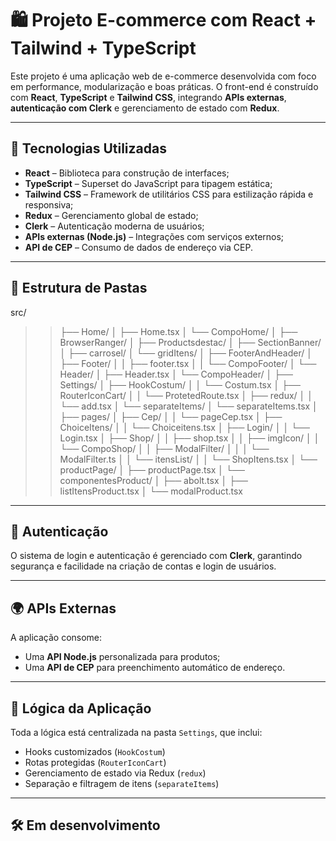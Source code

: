 # 🛍️ Projeto E-commerce com React + Tailwind + TypeScript

Este projeto é uma aplicação web de e-commerce desenvolvida com foco em performance, modularização e boas práticas. O front-end é construído com **React**, **TypeScript** e **Tailwind CSS**, integrando **APIs externas**, **autenticação com Clerk** e gerenciamento de estado com **Redux**.

---

## 🚀 Tecnologias Utilizadas

- **React** – Biblioteca para construção de interfaces;
- **TypeScript** – Superset do JavaScript para tipagem estática;
- **Tailwind CSS** – Framework de utilitários CSS para estilização rápida e responsiva;
- **Redux** – Gerenciamento global de estado;
- **Clerk** – Autenticação moderna de usuários;
- **APIs externas (Node.js)** – Integrações com serviços externos;
- **API de CEP** – Consumo de dados de endereço via CEP.

---

## 🧱 Estrutura de Pastas
src/
>>├── Home/
│   ├── Home.tsx
│   └── CompoHome/
│       ├── BrowserRanger/
│       ├── Productsdestac/
│       ├── SectionBanner/
│       ├── carrosel/
│       └── gridItens/
│
├── FooterAndHeader/
│   ├── Footer/
│   │   ├── footer.tsx
│   │   └── CompoFooter/
│   └── Header/
│       ├── Header.tsx
│       └── CompoHeader/
│
├── Settings/
│   ├── HookCostum/
│   │   └── Costum.tsx
│   ├── RouterIconCart/
│   │   └── ProtetedRoute.tsx
│   ├── redux/
│   │   └── add.tsx
│   └── separateItems/
│       └── separateItems.tsx
│
├── pages/
│   ├── Cep/
│   │   └── pageCep.tsx
│   ├── ChoiceItens/
│   │   └── Choiceitens.tsx
│   ├── Login/
│   │   └── Login.tsx
│   ├── Shop/
│   │   ├── shop.tsx
│   │   ├── imgIcon/
│   │   └── CompoShop/
│   │       ├── ModalFilter/
│   │       │   └── ModalFilter.ts
│   │       └── itensList/
│   │           └── ShopItens.tsx
│   └── productPage/
│       ├── productPage.tsx
│       └── componentesProduct/
│           ├── abolt.tsx
│           ├── listItensProduct.tsx
│           └── modalProduct.tsx



---

## 🔐 Autenticação

O sistema de login e autenticação é gerenciado com **Clerk**, garantindo segurança e facilidade na criação de contas e login de usuários.

---

## 🌍 APIs Externas

A aplicação consome:
- Uma **API Node.js** personalizada para produtos;
- Uma **API de CEP** para preenchimento automático de endereço.

---

## 🧠 Lógica da Aplicação

Toda a lógica está centralizada na pasta `Settings`, que inclui:
- Hooks customizados (`HookCostum`)
- Rotas protegidas (`RouterIconCart`)
- Gerenciamento de estado via Redux (`redux`)
- Separação e filtragem de itens (`separateItems`)

---

## 🛠️ Em desenvolvimento
